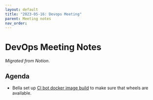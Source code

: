 ```yaml
---
layout: default
title: "2023-05-16: Devops Meeting"
parent: Meeting notes
nav_order:
---
```


# DevOps Meeting Notes

*Migrated from Notion*.

## Agenda

- Bella set up [CI bot docker image
  build](https://github.com/python-discord/bot/pull/2603) to make sure that
  wheels are available.

<!-- vim: set textwidth=80 sw=2 ts=2: -->
